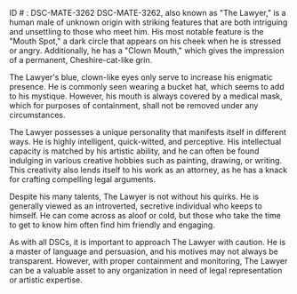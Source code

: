 ID # : DSC-MATE-3262
DSC-MATE-3262, also known as "The Lawyer," is a human male of unknown origin with striking features that are both intriguing and unsettling to those who meet him. His most notable feature is the "Mouth Spot," a dark circle that appears on his cheek when he is stressed or angry. Additionally, he has a "Clown Mouth," which gives the impression of a permanent, Cheshire-cat-like grin. 

The Lawyer's blue, clown-like eyes only serve to increase his enigmatic presence. He is commonly seen wearing a bucket hat, which seems to add to his mystique. However, his mouth is always covered by a medical mask, which for purposes of containment, shall not be removed under any circumstances. 

The Lawyer possesses a unique personality that manifests itself in different ways. He is highly intelligent, quick-witted, and perceptive. His intellectual capacity is matched by his artistic ability, and he can often be found indulging in various creative hobbies such as painting, drawing, or writing. This creativity also lends itself to his work as an attorney, as he has a knack for crafting compelling legal arguments.

Despite his many talents, The Lawyer is not without his quirks. He is generally viewed as an introverted, secretive individual who keeps to himself. He can come across as aloof or cold, but those who take the time to get to know him often find him friendly and engaging.

As with all DSCs, it is important to approach The Lawyer with caution. He is a master of language and persuasion, and his motives may not always be transparent. However, with proper containment and monitoring, The Lawyer can be a valuable asset to any organization in need of legal representation or artistic expertise.